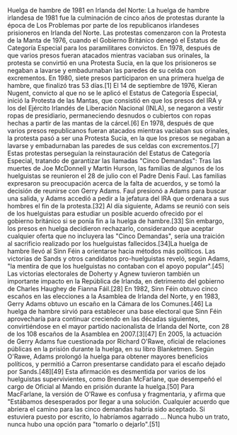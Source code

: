 Huelga de hambre de 1981 en Irlanda del Norte: La huelga de hambre irlandesa de 1981 fue la culminación de cinco años de protestas durante la época de Los Problemas por parte de los republicanos irlandeses prisioneros en Irlanda del Norte. Las protestas comenzaron con la Protesta de la Manta de 1976, cuando el Gobierno Británico denegó el Estatus de Categoría Especial para los paramilitares convictos. En 1978, después de que varios presos fueran atacados mientras vaciaban sus orinales, la protesta se convirtió en una Protesta Sucia, en la que los prisioneros se negaban a lavarse y embadurnaban las paredes de su celda con excrementos. En 1980, siete presos participaron en una primera huelga de hambre, que finalizó tras 53 días.[1]​ El 14 de septiembre de 1976, Kieran Nugent, convicto al que no se le aplicó el Estatus de Categoría Especial, inició la Protesta de las Mantas, que consistió en que los presos del IRA y los del Ejército Irlandés de Liberación Nacional (INLA), se negaron a vestir ropas de presidiario, permaneciendo desnudos o cubiertos con ropas hechas a partir de las mantas de la cárcel.[6]​ En 1978, después de que varios presos republicanos fueran atacados mientras vaciaban sus orinales, la protesta pasó a ser una Protesta Sucia, en la que los presos se negaban a lavarse y embadurnaban las paredes de sus celdas con excrementos.[7]​ Estas protestas perseguían la reinstauración del Estatus de Categoría Especial, tratando de garantizar las llamadas "Cinco Demandas": Tras las muertes de Joe McDonnell y Martin Hurson, las familias de algunos de los huelguistas se reunieron el 28 de julio con el Padre Denis Faul. Las familias expresaron su preocupación acerca de la falta de acuerdos, y se tomó la decisión de reunirse con Gerry Adams. Faul presionó a Adams para buscar una salida, y Adams accedió a pedir a la jefatura del IRA que ordenara a sus hombres el fin de la protesta.[32]​ Al día siguiente, Adams se reunió con seis de los huelguistas para estudiar un posible acuerdo ofrecido por el gobierno británico si se ponía fin a la huelga de hambre.[33]​ Sin embargo, los presos en huelga decidieron rechazarlo, considerando que aceptar cualquier oferta que no incluyera las "Cinco Demandas", sería una traición al sacrificio realizado por los huelguistas fallecidos.[34]​ La huelga de hambre llevó al Sinn Féin a orientarse hacia métodos más políticos. Las victorias de Sands y otros candidatos pro-huelguistas reveló, según Adams, "la mentira de que los huelguistas no contaban con el apoyo popular".[45]​ Las victorias electorales de Doherty y Agnew tuvieron también un importante impacto en la República de Irlanda, en detrimento del gobierno de Charles Haughey de Fianna Fáil.[28]​ En 1982, Sinn Féin obtuvo cinco escaños en las elecciones a la Asamblea de Irlanda del Norte, y en 1983, Gerry Adams obtuvo un escaño en la Cámara de los Comunes.[46]​ La huelga de hambre sirvió para establecer una base electoral que Sinn Féin aprovecharía para continuar creciendo en las décadas siguientes, convirtiéndose en el mayor partido nacionalista de Irlanda del Norte, con 28 de los 108 escaños de la Asamblea en 2007.[3]​[47]​ En 2005, la actuación de Gerry Adams fue cuestionada por Richard O'Rawe, oficial de relaciones públicas en la prisión durante la huelga, en su libro Blanketmen. Según O'Rawe, Adams prolongó la huelga para obtener mayores beneficios políticos, y permitió a Carron presentarse candidato para el escaño dejado por Sands.[48]​[49]​ Esta afirmación es desmentida por varios de los huelguistas supervivientes, como Brendan McFarlane, que desempeñó el cargo de Oficial al Mando en prisión durante la huelga.[50]​ Para MacFarlane, la versión de O'Rawe es confusa y fragmentaria, y afirma que "Estábamos desesperados por llegar a una solución. Cualquier acuerdo que abriera el camino para las cinco demandas habría sido aceptado. Si estuviera puesto por escrito, lo habríamos agarrado ... Nunca hubo un trato, nunca hubo una opción para "tomarlo o dejarlo".[51]​
